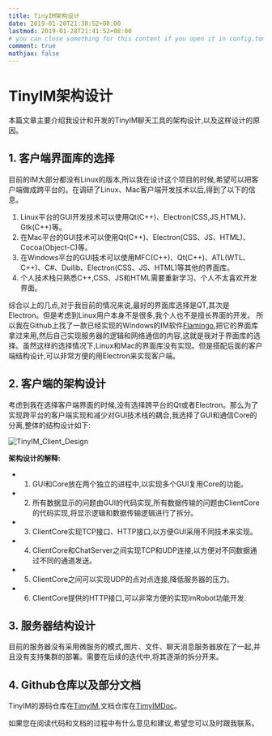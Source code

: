 ```yaml
---
title: TinyIM架构设计
date: 2019-01-20T21:38:52+08:00
lastmod: 2019-01-28T21:41:52+08:00
# you can close something for this content if you open it in config.toml.
comment: true
mathjax: false
---
```


# TinyIM架构设计

本篇文章主要介绍我设计和开发的TinyIM聊天工具的架构设计,以及这样设计的原因。

## 1. 客户端界面库的选择

目前的IM大部分都没有Linux的版本,所以我在设计这个项目的时候,希望可以把客户端做成跨平台的。在调研了Linux、Mac客户端开发技术以后,得到了以下的信息。

1. Linux平台的GUI开发技术可以使用Qt(C++)、Electron(CSS,JS,HTML)、Gtk(C++)等。
2. 在Mac平台的GUI技术可以使用Qt(C++)、Electron(CSS、JS、HTML)、Cocoa(Object-C)等。
3. 在Windows平台的GUI技术可以使用MFC(C++)、Qt(C++)、ATL(WTL、C++)、C#、Duilib、Electron(CSS、JS、HTML)等其他的界面库。
4. 个人技术栈只熟悉C++,CSS、JS和HTML需要重新学习、个人不太喜欢开发界面。

综合以上的几点,对于我目前的情况来说,最好的界面库选择是QT,其次是Electron。但是考虑到Linux用户本身不是很多,我个人也不是擅长界面的开发。
所以我在Github上找了一款已经实现的Windows的IM软件[Flamingo](https://github.com/balloonwj/flamingo),把它的界面库拿过来用,然后自己实现服务器的逻辑和网络通信的内容,这就是我对于界面库的选择。虽然这样的选择情况下,Linux和Mac的界面库没有实现。但是搭配后面的客户端结构设计,可以非常方便的用Electron来实现客户端。

## 2. 客户端的架构设计

考虑到我在选择客户端界面的时候,没有选择跨平台的Qt或者Electron。那么为了实现跨平台的客户端实现和减少对GUI技术栈的耦合,我选择了GUI和通信Core的分离,整体的结构设计如下:

![TinyIM_Client_Design](./TinyIM客户端架构设计.jpg)

**架构设计的解释:**

* 1. GUI和Core放在两个独立的进程中,以实现多个GUI复用Core的功能。
* 2. 所有数据显示的问题由GUI的代码实现,所有数据传输的问题由ClientCore的代码实现,将显示逻辑和数据传输逻辑进行了拆分。
* 3. ClientCore实现TCP接口、HTTP接口,以方便GUI采用不同技术来实现。
* 4. ClientCore和ChatServer之间实现TCP和UDP连接,以方便对不同数据通过不同的通道发送。
* 5. ClientCore之间可以实现UDP的点对点连接,降低服务器的压力。
* 6. ClientCore提供的HTTP接口,可以非常方便的实现ImRobot功能开发.

## 3. 服务器结构设计

目前的服务器没有采用微服务的模式,图片、文件、聊天消息服务器放在了一起,并且没有支持集群的部署。需要在后续的迭代中,将其逐渐的拆分开来。

## 4. Github仓库以及部分文档


TinyIM的源码仓库在[TimyIM](https://github.com/DennisThink/TinyIM),文档仓库在[TimyIMDoc](https://dennisthink.github.io/AboutAuther.html)。

如果您在阅读代码和文档的过程中有什么意见和建议,希望您可以及时跟我联系。

